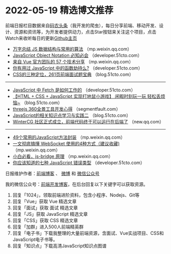 # 2022-05-19 精选博文推荐

前端日报栏目数据来自[码农头条](http://hao.caibaojian.com.cn/)（我开发的爬虫），每日分享前端、移动开发、设计、资源和资讯等，为开发者提供动力，点击Star按钮来关注这个项目，点击Watch来收听每日的更新[Github主页](https://github.com/kujian/frontendDaily)
* [万字总结 JS 数据结构与常用的算法](https://mp.weixin.qq.com/s?__biz=MzUzNjk5MTE1OQ==&mid=2247517643&idx=1&sn=d22a3eeedef0aeebb1f74c070541c853) （mp.weixin.qq.com）
* [JavaScript Object Notation 必知必会](https://developer.51cto.com/article/709278.html) （developer.51cto.com）
* [来自 Vue 官方团队的 57 个技术分享](https://mp.weixin.qq.com/s?__biz=MzkwODIwMDY2OQ==&mid=2247492922&idx=1&sn=a8e576ed9429afcb1edffb0dc3531dbc) （mp.weixin.qq.com）
* [你有用过 JavaScript 中的函数劫持么?](https://developer.51cto.com/article/709266.html) （developer.51cto.com）
* [CSS的三种定位，261页前端面试题宝典](https://blog.51cto.com/u_15625078/5305943) （blog.51cto.com）

***
* [JavaScript 中 Fetch 是如何工作的](https://developer.51cto.com/article/709256.html) （developer.51cto.com）
* [【HTML + CSS + JavaScript 实现打地鼠小游戏】 闲暇时刻玩一玩 轻松丢烦恼~](https://blog.51cto.com/u_15500707/5304321) （blog.51cto.com）
* [threejs 360全景工具开发心得](https://segmentfault.com/a/1190000041862728) （segmentfault.com）
* [JavaScript的相关知识点学习与实践二](https://blog.51cto.com/u_15638660/5301957) （blog.51cto.com）
* [WinterCG 社区正式成立，前端代码终于可以运行在后端了](https://new.qq.com/omn/20220518/20220518A05UTE00.html) （new.qq.com）

***
* [49个常用的JavaScript方法封装](https://mp.weixin.qq.com/s?__biz=MzI4OTY2MzE0OA==&mid=2247499612&idx=1&sn=95c4f918601b4a895a9499b487d5b253) （mp.weixin.qq.com）
* [一文彻底搞懂 WebSocket 使用的4种方式（建议收藏)](https://mp.weixin.qq.com/s?__biz=MzkwODMzOTY1NA==&mid=2247503674&idx=1&sn=727ee0b0670e20faefef587f594d85d0) （mp.weixin.qq.com）
* [小白必看，js-bridge 原理](https://mp.weixin.qq.com/s?__biz=MzU5NDM5MDg1Mw==&mid=2247495516&idx=1&sn=decff1dc5c0cf047dc55affe9185113d) （mp.weixin.qq.com）
* [你应该知道的七种 JavaScript 错误类型](https://developer.51cto.com/article/709279.html) （developer.51cto.com）

日报维护作者：[前端博客](http://caibaojian.com.cn/) 、 [微博](http://weibo.com/kujian) 和 [微信公众号](https://open.weixin.qq.com/qr/code?username=caibaojian_com)

我的微信公众号：[前端开发博客](https://open.weixin.qq.com/qr/code?username=caibaojian_com)，在后台回复以下关键字可以获取资源。

1. 回复「1024」，领取前端进阶资料，包含小程序、Nodejs、Git等
2. 回复「Vue」获取 Vue 精选文章
3. 回复「面试」获取 面试 精选文章
4. 回复「JS」获取 JavaScript 精选文章
5. 回复「CSS」获取 CSS 精选文章
6. 回复「加群」进入500人前端精英群
7. 回复「电子书」下载我整理的大量前端资源，含面试、Vue实战项目、CSS和JavaScript电子书等。
8. 回复「知识点」下载高清JavaScript知识点图谱